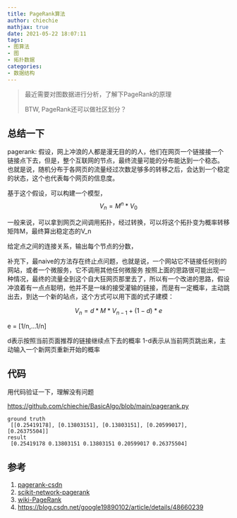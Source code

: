 ```yaml
---
title: PageRank算法
author: chiechie
mathjax: true
date: 2021-05-22 18:07:11
tags: 
- 图算法
- 图
- 拓扑数据
categories: 
- 数据结构
---
```


> 最近需要对图数据进行分析，了解下PageRank的原理
> 
> BTW, PageRank还可以做社区划分？

## 总结一下

pagerank:
假设，网上冲浪的人都是漫无目的的人，他们在网页一个链接接一个链接点下去，但是，整个互联网的节点，最终流量可能的分布能达到一个稳态。
也就是说，随机分布于各网页的流量经过次数足够多的转移之后，会达到一个稳定的状态，这个也代表每个网页的信息度。

基于这个假设，可以构建一个模型，
$$V_n = M ^n * V_0$$

一般来说，可以拿到网页之间调用拓扑，经过转换，可以将这个拓扑变为概率转移矩阵M，最终算出稳定态的V_n

给定点之间的连接关系，输出每个节点的分数，

补充下，最naive的方法存在终止点问题，也就是说，一个网站它不链接任何别的网站，或者一个微服务，它不调用其他任何微服务
按照上面的思路很可能出现一种情况，最终的流量全到这个自大狂网页那里去了，所以有一个改进的思路，假设冲浪着有一点点聪明，他并不是一味的接受灌输的链接，而是有一定概率，主动跳出去，到达一个新的站点，这个方式可以用下面的式子建模：

$$V_n = d * M * V_{n-1} + (1-d) * e $$

e = [1/n,...1/n]

d表示按照当前页面推荐的链接继续点下去的概率
1-d表示从当前网页跳出来，主动输入一个新网页重新开始的概率

## 代码

用代码验证一下，理解没有问题

https://github.com/chiechie/BasicAlgo/blob/main/pagerank.py

```shell
ground truth
 [[0.25419178], [0.13803151], [0.13803151], [0.20599017], [0.26375504]]
result
 [0.25419178 0.13803151 0.13803151 0.20599017 0.26375504]
```



## 参考
1. [pagerank-csdn](https://blog.csdn.net/gamer_gyt/article/details/47443877)
2. [scikit-network-pagerank](https://scikit-network.readthedocs.io/en/latest/tutorials/ranking/pagerank.html)
3. [wiki-PageRank](https://zh.wikipedia.org/wiki/PageRank)
4. https://blog.csdn.net/google19890102/article/details/48660239

